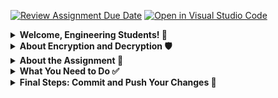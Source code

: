 [![Review Assignment Due Date](https://classroom.github.com/assets/deadline-readme-button-22041afd0340ce965d47ae6ef1cefeee28c7c493a6346c4f15d667ab976d596c.svg)](https://classroom.github.com/a/-IlEz6Z0)
[![Open in Visual Studio Code](https://classroom.github.com/assets/open-in-vscode-2e0aaae1b6195c2367325f4f02e2d04e9abb55f0b24a779b69b11b9e10269abc.svg)](https://classroom.github.com/online_ide?assignment_repo_id=15277616&assignment_repo_type=AssignmentRepo)
<details>
<summary><strong>Welcome, Engineering Students! 🚀</strong></summary>

Welcome to our engineering community! We're thrilled to have you on board. Engineering is a journey filled with challenges and triumphs, and we're here to support you every step of the way.

As you embark on this exciting adventure, remember that you're not alone. Our community is a place where you can learn, grow, and thrive. Whether you're passionate about coding, design, robotics, or any other field of engineering, there's a place for you here.

Together, we'll tackle complex problems, push the boundaries of innovation, and make a positive impact on the world. So roll up your sleeves, unleash your creativity, and let's build something incredible together!

Welcome aboard, future engineers. Your journey starts now. Let's make it unforgettable! 💡✨🔧🔬🔭🌟
</details>
<details>
<summary><strong>About Encryption and Decryption 🛡️</strong></summary>

**Encryption** and **decryption** are fundamental concepts in cybersecurity and data protection.

**Encryption** is the process of converting *plaintext* data into *ciphertext*, making it unreadable to unauthorized users. This is typically achieved using algorithms and keys. Only authorized users with the correct **decryption key** can transform the *ciphertext* back into its original *plaintext* form.

**Decryption** is the reverse process of **encryption**. It involves converting the encrypted *ciphertext* back into its original *plaintext* using the correct **decryption key**.

**Real-World Use Case:** One common use case for **encryption** is secure communication over the internet. When you make a purchase online or log in to your bank account, your sensitive information is **encrypted** before being sent over the network. This ensures that even if intercepted, the data remains secure and unreadable to anyone without the **decryption key**.

For more information about the **encryption** method we are implementing, check out the [Caesar Cipher Wikipedia page](https://en.wikipedia.org/wiki/Caesar_cipher).

</details>
<details>
<summary><strong>About the Assignment 📝</strong></summary>

In this assignment, students are tasked with implementing two methods within the `caesar_cipher.c` file. They must provide the implementation for the following methods:

1. **`caesar_encrypt`:** This method should take a *plaintext* message and a *key* as input, and encrypt the message using the **Caesar cipher** algorithm.
   
2. **`caesar_decrypt`:** This method should take a *ciphertext* message and a *key* as input, and decrypt the message using the **Caesar cipher** algorithm.

Students are only allowed to modify the `caesar_cipher.c` file to implement these methods. All other files and functionalities should remain untouched.

For more information about the Caesar cipher encryption method, please refer to the [Caesar Cipher Wikipedia page](https://en.wikipedia.org/wiki/Caesar_cipher).
</details>
<details>
<summary><strong>What You Need to Do ✅</strong></summary>

1. **Clone the Repository**: Start by cloning the repository using the following command:
   ```bash
   git clone <repository_url>
   ```
2. **Implement the Methods**: Navigate to the `src/caesar_cipher.c` file and implement the `caesar_encrypt` and `caesar_decrypt` methods as instructed.

3. **Build the Code**: Once you've implemented the methods, build the code using the make command in the terminal:

   ```make```
4. **Test Your Code**: Use the make test command to run the test suite and ensure your implementations are correct:

   ```make test```

Follow these steps carefully to complete the assignment. Happy coding! 🚀

</details>
<details>
<summary><strong>Final Steps: Commit and Push Your Changes 🚀</strong></summary>

If everything looks good and your code is working as expected, it's time to commit and push your changes to the repository.

1. **Add Changes**: Add all modified files to the staging area using the following command:
   ```bash
   git add .
   git commit -m "Implement Caesar cipher encryption and decryption methods"
   git push origin main
   ```
